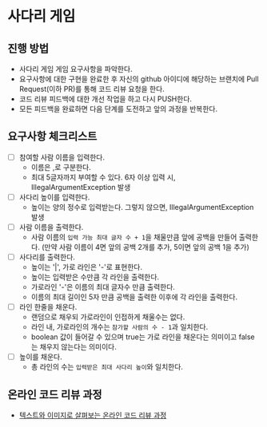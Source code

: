 # 사다리 게임
## 진행 방법
* 사다리 게임 게임 요구사항을 파악한다.
* 요구사항에 대한 구현을 완료한 후 자신의 github 아이디에 해당하는 브랜치에 Pull Request(이하 PR)를 통해 코드 리뷰 요청을 한다.
* 코드 리뷰 피드백에 대한 개선 작업을 하고 다시 PUSH한다.
* 모든 피드백을 완료하면 다음 단계를 도전하고 앞의 과정을 반복한다.

## 요구사항 체크리스트
- [ ] 참여할 사람 이름을 입력한다.
  - 이름은 ,로 구분한다.
  - 최대 5글자까지 부여할 수 있다. 6자 이상 입력 시, IllegalArgumentException 발생
- [ ] 사다리 높이를 입력한다.
  - 높이는 양의 정수로 입력받는다. 그렇지 않으면, IllegalArgumentException 발생
- [ ] 사람 이름을 출력한다.
  - 사람 이름의 `입력 가능 최대 글자 수 + 1`을 채울만큼 앞에 공백을 만들어 출력한다. (만약 사람 이름이 4면 앞의 공백 2개를 추가, 5이면 앞의 공백 1을 추가)
- [ ] 사다리를 출력한다.
  - 높이는 '|', 가로 라인은 '-'로 표현한다.
  - 높이는 입력받은 수만큼 각 라인을 출력한다.
  - 가로라인 '-'은 이름의 최대 글자수 만큼 출력한다.
  - 이름의 최대 길이인 5자 만큼 공백을 출력한 이후에 각 라인을 출력한다.
- [ ] 라인 한줄을 채운다. 
  - 랜덤으로 채우되 가로라인이 인접하게 채울수는 없다.
  - 라인 내, 가로라인의 개수는 `참가할 사람의 수 - 1`과 일치한다.
  - boolean 값이 들어갈 수 있으며 true는 가로 라인을 채운다는 의미이고 false는 채우지 않는다는 의미이다.
- [ ] 높이를 채운다.
  - 총 라인의 수는 `입력받은 최대 사다리 높이`와 일치한다.

## 온라인 코드 리뷰 과정
* [텍스트와 이미지로 살펴보는 온라인 코드 리뷰 과정](https://github.com/nextstep-step/nextstep-docs/tree/master/codereview)
  